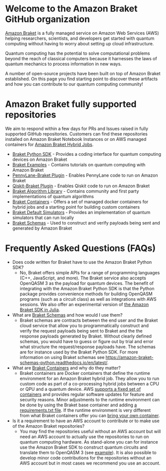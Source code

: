 # Welcome to the Amazon Braket GitHub organization
[Amazon Braket](https://aws.amazon.com/braket/) is a fully managed service on Amazon Web Services (AWS) helping researchers, scientists, and developers get started with quantum computing without having to worry about setting up cloud infrastructure. 

Quantum computing has the potential to solve computational problems beyond the reach of classical computers because it harnesses the laws of quantum mechanics to process information in new ways. 

A number of open-source projects have been built on top of Amazon Braket established. On this page you find starting point to discover these artifacts and how you can contribute to our quantum computing community! 

# Amazon Braket fully supported repositories
We aim to respond within a few days for PRs and Issues raised in fully supported GitHub repositories. Customers can find these repositories installed on Amazon Braket Notebook Instances or on AWS managed containers for [Amazon Braket Hybrid Jobs](https://docs.aws.amazon.com/braket/latest/developerguide/braket-jobs-use.html).

* [Braket Python SDK](https://github.com/amazon-braket/amazon-braket-sdk-python) - Provides a coding interface for quantum computing devices on Amazon Braket
* [Braket Examples](https://github.com/amazon-braket/amazon-braket-examples) - Contains tutorials on quantum computing with Amazon Braket
* [PennyLane-Braket Plugin](https://github.com/amazon-braket/amazon-braket-pennylane-plugin-python) - Enables PennyLane code to run on Amazon Braket
* [Qiskit-Braket Plugin](https://github.com/qiskit-community/qiskit-braket-provider) - Enables Qiskit code to run on Amazon Braket
* [Braket Algorithm Library](https://github.com/amazon-braket/amazon-braket-algorithm-library/tree/main) - Contains community and first party implementations of quantum algorithms
* [Braket Containers](https://github.com/amazon-braket/amazon-braket-containers/tree/main) - Offers a set of managed docker containers for hybrid jobs and a starting point for building custom containers
* [Braket Default Simulators](https://github.com/amazon-braket/amazon-braket-default-simulator-python) - Provides an implementation of quantum simulators that can run locally
* [Braket Schemas](https://github.com/amazon-braket/amazon-braket-schemas-python) - Used to construct and verify payloads being sent and generated by Amazon Braket

# Frequently Asked Questions (FAQs)
* Does code written for Braket have to use the Amazon Braket Python SDK?
  * No, Braket offers simple APIs for a range of programming languages (C++, JavaScript, and more). The Braket service also accepts OpenQASM 3 as the payload for quantum devices. The benefit of integrating with the Amazon Braket Python SDK is that the Python package provides convenience methods for building OpenQASM programs (such as a circuit class) as well as integrations with AWS sessions. We also offer an experimental version of [the Amazon Braket SDK in Julia](https://github.com/amazon-braket/Braket.jl).
* What are [Braket Schemas](https://github.com/amazon-braket/amazon-braket-schemas-python) and how would I use them?
  * Braket schemas are contracts between the end user and the Braket cloud service that allow you to programmatically construct and verify the request payloads being sent to Braket and the the response payloads generated by Braket. Without clearly defined schemas, you would have to guess or figure out by trial and error what structure the request/response payloads have. The schemas are for instance used by the Braket Python SDK. For more information on using Braket schemas see https://amazon-braket-schemas-python.readthedocs.io/en/latest/.
* What are [Braket Containers](https://github.com/amazon-braket/amazon-braket-containers) and why do they matter? 
    * Braket containers are Docker containers that define the runtime environment for an Amazon Braket hybrid job. They allow you to run custom code as part of a co-processing hybrid jobs between a CPU or QPU and a quantum device. AWS [supports a fixed set of containers](https://docs.aws.amazon.com/braket/latest/developerguide/braket-jobs-script-environment.html) and provides regular software updates for feature and security reasons. Minor adjustments to the runtime environment can be done by using the Braket base container and adding [a requirements.txt file](https://docs.aws.amazon.com/braket/latest/developerguide/braket-hybrid-job-decorator.html#install-python-packages-and-code). If the runtime environment is very different from what Braket containers offer you can [bring your own container](https://docs.aws.amazon.com/braket/latest/developerguide/braket-jobs-byoc.html).
* Is it a requirement to have an AWS account to contribute or to make use of the Amazon Braket repositories?
  * You may find the repositories useful without an AWS account but will need an AWS account to actually use the repositories to run on quantum computing hardware. As stand-alone you can for instance use the Amazon Braket SDK to construct quantum circuits and translate them to OpenQASM 3 (see [example](https://github.com/amazon-braket/amazon-braket-examples/blob/main/examples/braket_features/Getting_Started_with_OpenQASM_on_Braket.ipynb)). It is also possible to develop minor code contributions for the repositories without an AWS account but in most cases we recommend you use an account.